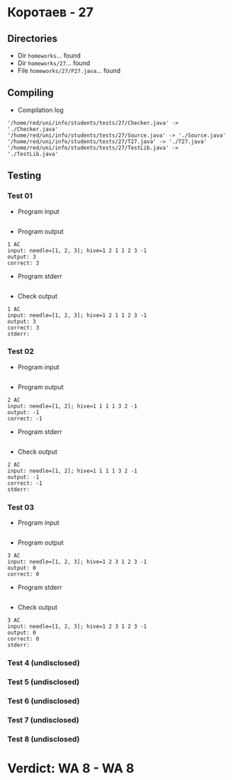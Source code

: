 # Коротаев - 27
## Directories
- Dir `homeworks`... found
- Dir `homeworks/27`... found
- File `homeworks/27/P27.java`... found
## Compiling
- Compilation log
```
'/home/red/uni/info/students/tests/27/Checker.java' -> './Checker.java'
'/home/red/uni/info/students/tests/27/Source.java' -> './Source.java'
'/home/red/uni/info/students/tests/27/T27.java' -> './T27.java'
'/home/red/uni/info/students/tests/27/TestLib.java' -> './TestLib.java'

```
## Testing
### Test 01
- Program input
```

```
- Program output
```
1 AC
input: needle=[1, 2, 3]; hive=1 2 1 1 2 3 -1
output: 3
correct: 3

```
- Program stderr
```

```
- Check output
```
1 AC
input: needle=[1, 2, 3]; hive=1 2 1 1 2 3 -1
output: 3
correct: 3
stderr:

```
### Test 02
- Program input
```

```
- Program output
```
2 AC
input: needle=[1, 2]; hive=1 1 1 1 3 2 -1
output: -1
correct: -1

```
- Program stderr
```

```
- Check output
```
2 AC
input: needle=[1, 2]; hive=1 1 1 1 3 2 -1
output: -1
correct: -1
stderr:

```
### Test 03
- Program input
```

```
- Program output
```
3 AC
input: needle=[1, 2, 3]; hive=1 2 3 1 2 3 -1
output: 0
correct: 0

```
- Program stderr
```

```
- Check output
```
3 AC
input: needle=[1, 2, 3]; hive=1 2 3 1 2 3 -1
output: 0
correct: 0
stderr:

```
### Test 4 (undisclosed)
### Test 5 (undisclosed)
### Test 6 (undisclosed)
### Test 7 (undisclosed)
### Test 8 (undisclosed)
# Verdict: **WA 8** - WA 8
